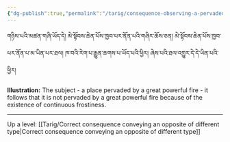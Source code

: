```yaml
---
{"dg-publish":true,"permalink":"/tarig/consequence-observing-a-pervaded-contradictory-with-a-nature-and-conveying-an-autonomous-sign-observing-a-nature-contradictory-with-a-pervader/"}
---
```


གཉིས་པའི་མཚན་གཞི་ཡོད་དེ། མེ་སྟོབས་ཆེན་པོས་ཁྱབ་པར་ནོན་པའི་གཞིར་ཆོས་ཅན། མེ་སྟོབས་ཆེན་པོས་ཁྱབ་པར་ནོན་པ་མ་ཡིན་པར་ཐལ། 
ཁ་བའི་རེག་པ་རྒྱུན་ཆགས་པ་ཡོད་པའི་ཕྱིར། ཞེས་པའི་ཐལ་འགྱུར་དེ་དེ་ཡིན་པའི་ཕྱིར།

**Illustration:** The subject - a place pervaded by a great powerful fire - it follows that it is not pervaded by a great powerful fire because of the existence of continuous frostiness.


---
Up a level: [[Tarig/Correct consequence conveying an opposite of different type\|Correct consequence conveying an opposite of different type]]